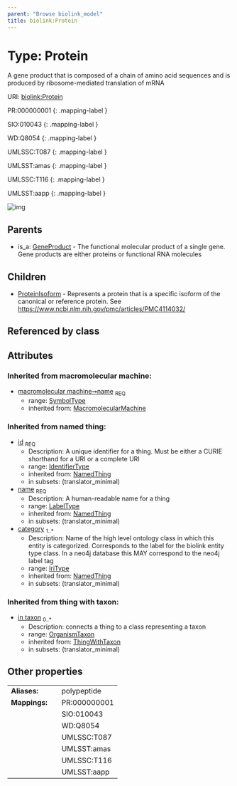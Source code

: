 ```yaml
---
parent: "Browse biolink_model"
title: biolink:Protein
---
```


# Type: Protein


A gene product that is composed of a chain of amino acid sequences and is produced by ribosome-mediated translation of mRNA

URI: [biolink:Protein](https://w3id.org/biolink/vocab/Protein)

PR:000000001
{: .mapping-label }

SIO:010043
{: .mapping-label }

WD:Q8054
{: .mapping-label }

UMLSSC:T087
{: .mapping-label }

UMLSST:amas
{: .mapping-label }

UMLSSC:T116
{: .mapping-label }

UMLSST:aapp
{: .mapping-label }

![img](http://yuml.me/diagram/nofunky;dir:TB/class/\[OrganismTaxon]<in%20taxon(i)%200..*-%20\[Protein&#124;name(i):symbol_type;id(i):identifier_type;category(i):iri_type%20%2B],%20\[Protein]^-\[ProteinIsoform],%20\[GeneProduct]^-\[Protein])

## Parents

 *  is_a: [GeneProduct](GeneProduct.md) - The functional molecular product of a single gene. Gene products are either proteins or functional RNA molecules

## Children

 * [ProteinIsoform](ProteinIsoform.md) - Represents a protein that is a specific isoform of the canonical or reference protein. See https://www.ncbi.nlm.nih.gov/pmc/articles/PMC4114032/

## Referenced by class


## Attributes


### Inherited from macromolecular machine:

 * [macromolecular machine➞name](macromolecular_machine_name.md)  <sub>REQ</sub>
    * range: [SymbolType](types/SymbolType.md)
    * inherited from: [MacromolecularMachine](MacromolecularMachine.md)

### Inherited from named thing:

 * [id](id.md)  <sub>REQ</sub>
    * Description: A unique identifier for a thing. Must be either a CURIE shorthand for a URI or a complete URI
    * range: [IdentifierType](types/IdentifierType.md)
    * inherited from: [NamedThing](NamedThing.md)
    * in subsets: (translator_minimal)
 * [name](name.md)  <sub>REQ</sub>
    * Description: A human-readable name for a thing
    * range: [LabelType](types/LabelType.md)
    * inherited from: [NamedThing](NamedThing.md)
    * in subsets: (translator_minimal)
 * [category](category.md)  <sub>1..*</sub>
    * Description: Name of the high level ontology class in which this entity is categorized. Corresponds to the label for the biolink entity type class. In a neo4j database this MAY correspond to the neo4j label tag
    * range: [IriType](types/IriType.md)
    * inherited from: [NamedThing](NamedThing.md)
    * in subsets: (translator_minimal)

### Inherited from thing with taxon:

 * [in taxon](in_taxon.md)  <sub>0..*</sub>
    * Description: connects a thing to a class representing a taxon
    * range: [OrganismTaxon](OrganismTaxon.md)
    * inherited from: [ThingWithTaxon](ThingWithTaxon.md)
    * in subsets: (translator_minimal)

## Other properties

|  |  |  |
| --- | --- | --- |
| **Aliases:** | | polypeptide |
| **Mappings:** | | PR:000000001 |
|  | | SIO:010043 |
|  | | WD:Q8054 |
|  | | UMLSSC:T087 |
|  | | UMLSST:amas |
|  | | UMLSSC:T116 |
|  | | UMLSST:aapp |

